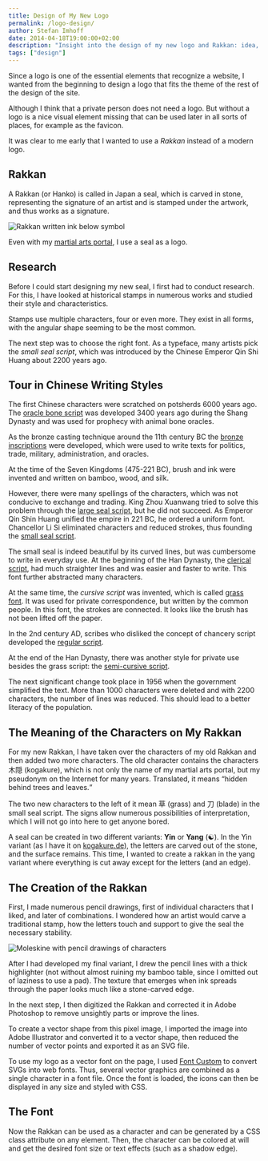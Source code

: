 ```yaml
---
title: Design of My New Logo
permalink: /logo-design/
author: Stefan Imhoff
date: 2014-04-18T19:00:00+02:00
description: "Insight into the design of my new logo and Rakkan: idea, research, and a short digression on the Chinese script."
tags: ["design"]
---
```


Since a logo is one of the essential elements that recognize a website, I wanted from the beginning to design a logo that fits the theme of the rest of the design of the site.

Although I think that a private person does not need a logo. But without a logo is a nice visual element missing that can be used later in all sorts of places, for example as the favicon.

It was clear to me early that I wanted to use a _Rakkan_ instead of a modern logo.

## Rakkan

A Rakkan (or Hanko) is called in Japan a seal, which is carved in stone, representing the signature of an artist and is stamped under the artwork, and thus works as a signature.

![Rakkan written ink below symbol](/assets/images/posts/rakkan.jpg "Imprint of my Rakkan below a symbol for 忍 (Shinobi) written by me.")

Even with my [martial arts portal](https://www.kogakure.de/), I use a seal as a logo.

## Research

Before I could start designing my new seal, I first had to conduct research. For this, I have looked at historical stamps in numerous works and studied their style and characteristics.

Stamps use multiple characters, four or even more. They exist in all forms, with the angular shape seeming to be the most common.

The next step was to choose the right font. As a typeface, many artists pick the _small seal script_, which was introduced by the Chinese Emperor Qin Shi Huang about 2200 years ago.

## Tour in Chinese Writing Styles

The first Chinese characters were scratched on potsherds 6000 years ago. The [oracle bone script](https://en.wikipedia.org/wiki/Oracle_bone_script) was developed 3400 years ago during the Shang Dynasty and was used for prophecy with animal bone oracles.

As the bronze casting technique around the 11th century BC the [bronze inscriptions](https://en.wikipedia.org/wiki/Chinese_bronze_inscriptions) were developed, which were used to write texts for politics, trade, military, administration, and oracles.

At the time of the Seven Kingdoms (475-221 BC), brush and ink were invented and written on bamboo, wood, and silk.

However, there were many spellings of the characters, which was not conducive to exchange and trading. King Zhou Xuanwang tried to solve this problem through the [large seal script](https://en.wikipedia.org/wiki/Large_seal_script), but he did not succeed. As Emperor Qin Shin Huang unified the empire in 221 BC, he ordered a uniform font. Chancellor Li Si eliminated characters and reduced strokes, thus founding the [small seal script](https://en.wikipedia.org/wiki/Small_seal_script).

The small seal is indeed beautiful by its curved lines, but was cumbersome to write in everyday use. At the beginning of the Han Dynasty, the [clerical script](https://en.wikipedia.org/wiki/Clerical_script), had much straighter lines and was easier and faster to write. This font further abstracted many characters.

At the same time, the _cursive script_ was invented, which is called [grass font](<https://en.wikipedia.org/wiki/Cursive_script_(East_Asia)>). It was used for private correspondence, but written by the common people. In this font, the strokes are connected. It looks like the brush has not been lifted off the paper.

In the 2nd century AD, scribes who disliked the concept of chancery script developed the [regular script](https://en.wikipedia.org/wiki/Regular_script).

At the end of the Han Dynasty, there was another style for private use besides the grass script: the [semi-cursive script](https://en.wikipedia.org/wiki/Semi-cursive_script).

The next significant change took place in 1956 when the government simplified the text. More than 1000 characters were deleted and with 2200 characters, the number of lines was reduced. This should lead to a better literacy of the population.

## The Meaning of the Characters on My Rakkan

For my new Rakkan, I have taken over the characters of my old Rakkan and then added two more characters. The old character contains the characters 木隠 (kogakure), which is not only the name of my martial arts portal, but my pseudonym on the Internet for many years. Translated, it means <q>hidden behind trees and leaves.</q>

The two new characters to the left of it mean 草 (grass) and 刀 (blade) in the small seal script. The signs allow numerous possibilities of interpretation, which I will not go into here to get anyone bored.

A seal can be created in two different variants: **Yin** or **Yang** (☯). In the Yin variant (as I have it on [kogakure.de](https://www.kogakure.de/)), the letters are carved out of the stone, and the surface remains. This time, I wanted to create a rakkan in the yang variant where everything is cut away except for the letters (and an edge).

## The Creation of the Rakkan

First, I made numerous pencil drawings, first of individual characters that I liked, and later of combinations. I wondered how an artist would carve a traditional stamp, how the letters touch and support to give the seal the necessary stability.

![Moleskine with pencil drawings of characters](/assets/images/posts/moleskine-pencil-drawings.jpg)

After I had developed my final variant, I drew the pencil lines with a thick highlighter (not without almost ruining my bamboo table, since I omitted out of laziness to use a pad). The texture that emerges when ink spreads through the paper looks much like a stone-carved edge.

In the next step, I then digitized the Rakkan and corrected it in Adobe Photoshop to remove unsightly parts or improve the lines.

To create a vector shape from this pixel image, I imported the image into Adobe Illustrator and converted it to a vector shape, then reduced the number of vector points and exported it as an SVG file.

To use my logo as a vector font on the page, I used [Font Custom](http://fontcustom.com/) to convert SVGs into web fonts. Thus, several vector graphics are combined as a single character in a font file. Once the font is loaded, the icons can then be displayed in any size and styled with CSS.

## The Font

Now the Rakkan can be used as a character and can be generated by a CSS class attribute on any element. Then, the character can be colored at will and get the desired font size or text effects (such as a shadow edge).
